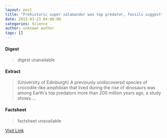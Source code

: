 ```yaml
---
layout: post
title: "Prehistoric super salamander was top predator, fossils suggest"
date: 2015-03-23 04:00:00
categories: Science
author: unknown author
tags: []
---
```



#### Digest
>digest unavailable

#### Extract
>(University of Edinburgh) A previously undiscovered species of crocodile-like amphibian that lived during the rise of dinosaurs was among Earth's top predators more than 200 million years ago, a study shows....

#### Factsheet
>factsheet unavailable

[Visit Link](http://www.eurekalert.org/pub_releases/2015-03/uoe-pss032315.php)


